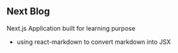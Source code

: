 ## Next Blog

<p> Next.js Application built for learning purpose </p>

- using react-markdown to convert markdown into JSX
